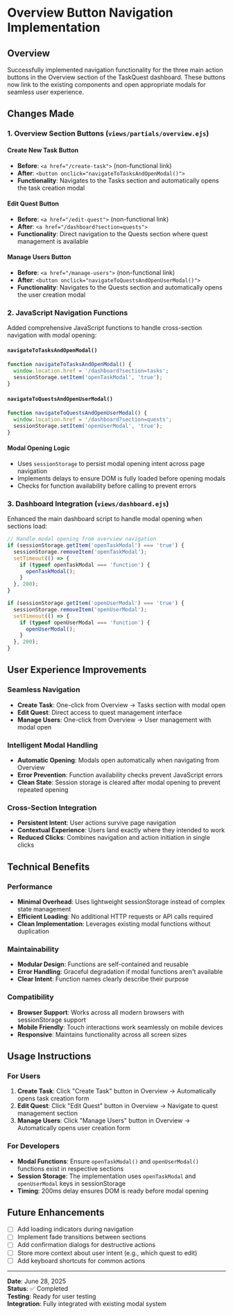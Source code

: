 # Overview Button Navigation Implementation

## Overview
Successfully implemented navigation functionality for the three main action buttons in the Overview section of the TaskQuest dashboard. These buttons now link to the existing components and open appropriate modals for seamless user experience.

## Changes Made

### 1. Overview Section Buttons (`views/partials/overview.ejs`)

#### **Create New Task Button**
- **Before**: `<a href="/create-task">` (non-functional link)
- **After**: `<button onclick="navigateToTasksAndOpenModal()">` 
- **Functionality**: Navigates to the Tasks section and automatically opens the task creation modal

#### **Edit Quest Button**  
- **Before**: `<a href="/edit-quest">` (non-functional link)
- **After**: `<a href="/dashboard?section=quests">`
- **Functionality**: Direct navigation to the Quests section where quest management is available

#### **Manage Users Button**
- **Before**: `<a href="/manage-users">` (non-functional link)  
- **After**: `<button onclick="navigateToQuestsAndOpenUserModal()">`
- **Functionality**: Navigates to the Quests section and automatically opens the user creation modal

### 2. JavaScript Navigation Functions

Added comprehensive JavaScript functions to handle cross-section navigation with modal opening:

#### **`navigateToTasksAndOpenModal()`**
```javascript
function navigateToTasksAndOpenModal() {
  window.location.href = '/dashboard?section=tasks';
  sessionStorage.setItem('openTaskModal', 'true');
}
```

#### **`navigateToQuestsAndOpenUserModal()`**
```javascript
function navigateToQuestsAndOpenUserModal() {
  window.location.href = '/dashboard?section=quests';
  sessionStorage.setItem('openUserModal', 'true');
}
```

#### **Modal Opening Logic**
- Uses `sessionStorage` to persist modal opening intent across page navigation
- Implements delays to ensure DOM is fully loaded before opening modals
- Checks for function availability before calling to prevent errors

### 3. Dashboard Integration (`views/dashboard.ejs`)

Enhanced the main dashboard script to handle modal opening when sections load:

```javascript
// Handle modal opening from overview navigation
if (sessionStorage.getItem('openTaskModal') === 'true') {
  sessionStorage.removeItem('openTaskModal');
  setTimeout(() => {
    if (typeof openTaskModal === 'function') {
      openTaskModal();
    }
  }, 200);
}

if (sessionStorage.getItem('openUserModal') === 'true') {
  sessionStorage.removeItem('openUserModal');
  setTimeout(() => {
    if (typeof openUserModal === 'function') {
      openUserModal();
    }
  }, 200);
}
```

## User Experience Improvements

### **Seamless Navigation**
- **Create Task**: One-click from Overview → Tasks section with modal open
- **Edit Quest**: Direct access to quest management interface
- **Manage Users**: One-click from Overview → User management with modal open

### **Intelligent Modal Handling**
- **Automatic Opening**: Modals open automatically when navigating from Overview
- **Error Prevention**: Function availability checks prevent JavaScript errors
- **Clean State**: Session storage is cleared after modal opening to prevent repeated opening

### **Cross-Section Integration**
- **Persistent Intent**: User actions survive page navigation
- **Contextual Experience**: Users land exactly where they intended to work
- **Reduced Clicks**: Combines navigation and action initiation in single clicks

## Technical Benefits

### **Performance**
- **Minimal Overhead**: Uses lightweight sessionStorage instead of complex state management
- **Efficient Loading**: No additional HTTP requests or API calls required
- **Clean Implementation**: Leverages existing modal functions without duplication

### **Maintainability**
- **Modular Design**: Functions are self-contained and reusable
- **Error Handling**: Graceful degradation if modal functions aren't available
- **Clear Intent**: Function names clearly describe their purpose

### **Compatibility**
- **Browser Support**: Works across all modern browsers with sessionStorage support
- **Mobile Friendly**: Touch interactions work seamlessly on mobile devices
- **Responsive**: Maintains functionality across all screen sizes

## Usage Instructions

### **For Users**
1. **Create Task**: Click "Create Task" button in Overview → Automatically opens task creation form
2. **Edit Quest**: Click "Edit Quest" button in Overview → Navigate to quest management section
3. **Manage Users**: Click "Manage Users" button in Overview → Automatically opens user creation form

### **For Developers**
- **Modal Functions**: Ensure `openTaskModal()` and `openUserModal()` functions exist in respective sections
- **Session Storage**: The implementation uses `openTaskModal` and `openUserModal` keys in sessionStorage
- **Timing**: 200ms delay ensures DOM is ready before modal opening

## Future Enhancements

- [ ] Add loading indicators during navigation
- [ ] Implement fade transitions between sections
- [ ] Add confirmation dialogs for destructive actions
- [ ] Store more context about user intent (e.g., which quest to edit)
- [ ] Add keyboard shortcuts for common actions

---

**Date**: June 28, 2025  
**Status**: ✅ Completed  
**Testing**: Ready for user testing  
**Integration**: Fully integrated with existing modal system
